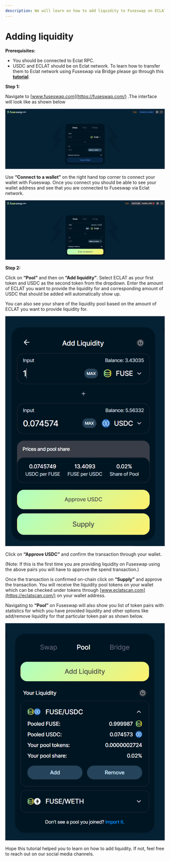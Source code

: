```yaml
---
description: We will learn on how to add liquidity to Fuseswap on ECLAT/USDC pair.
---
```


# Adding liquidity

**Prerequisites:**

* You should be connected to Eclat RPC.
* USDC and ECLAT should be on Eclat network. To learn how to transfer them to Eclat network using Fuseswap via Bridge please go through this [**tutorial**](https://docs.eclatscan.com/the-fuse-chain/token-bridges/transfer-fuse-using-bridge-on-fuseswap).

**Step 1:**

Navigate to [www.fuseswap.com](https://fuseswap.com/) .The interface will look like as shown below

![](../.gitbook/assets/0%20%287%29.png)

Use **“Connect to a wallet”** on the right hand top corner to connect your wallet with Fuseswap. Once you connect you should be able to see your wallet address and see that you are connected to Fuseswap via Eclat network.

![](../.gitbook/assets/1%20%2810%29.png)

  
**Step 2:**

Click on **“Pool”** and then on **“Add liquidity”**. Select ECLAT as your first token and USDC as the second token from the dropdown. Enter the amount of ECLAT you want to provide the liquidity for and corresponding amount of USDC that should be added will automatically show up.

You can also see your share of the liquidity pool based on the amount of ECLAT you want to provide liquidity for.

![](../.gitbook/assets/2%20%2810%29.png)

Click on **“Approve USDC”** and confirm the transaction through your wallet.

\(Note: If this is the first time you are providing liquidity on Fuseswap using the above pairs you will have to approve the spend transaction.\)

Once the transaction is confirmed on-chain click on **“Supply”** and approve the transaction. You will receive the liquidity pool tokens on your wallet which can be checked under tokens through [www.eclatscan.com](https://eclatscan.com/) on your wallet address.

Navigating to **“Pool”** on Fuseswap will also show you list of token pairs with statistics for which you have provided liquidity and other options like add/remove liquidity for that particular token pair as shown below.

![](../.gitbook/assets/3%20%289%29.png)

Hope this tutorial helped you to learn on how to add liquidity. If not, feel free to reach out on our social media channels.

